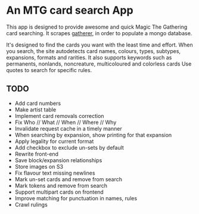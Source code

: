 # An MTG card search App

This app is designed to provide awesome and quick Magic The Gathering card searching.
It scrapes [gatherer](http://gatherer.wizards.com/Pages/Default.aspx), in order to populate a mongo database.

It's designed to find the cards you want with the least time and effort.
When you search, the site autodetects card names, colours, types, subtypes, expansions, formats and rarities.
It also supports keywords such as permanents, nonlands, noncreature, multicoloured and colorless cards
Use quotes to search for specific rules.

## TODO

 - Add card numbers
 - Make artist table
 - Implement card removals correction
 - Fix Who // What // When // Where // Why
 - Invalidate request cache in a timely manner
 - When searching by expansion, show printing for that expansion
 - Apply legality for current format
 - Add checkbox to exclude un-sets by default
 - Rewrite front-end
 - Save block/expansion relationships
 - Store images on S3
 - Fix flavour text missing newlines
 - Mark un-set cards and remove from search
 - Mark tokens and remove from search
 - Support multipart cards on frontend
 - Improve matching for punctuation in names, rules
 - Crawl rulings
